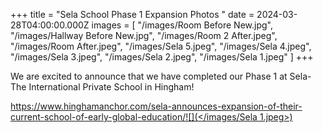 +++
title = "Sela School Phase 1 Expansion Photos "
date = 2024-03-28T04:00:00.000Z
images = [
  "/images/Room Before New.jpg",
  "/images/Hallway Before New.jpg",
  "/images/Room 2 After.jpeg",
  "/images/Room After.jpeg",
  "/images/Sela 5.jpeg",
  "/images/Sela 4.jpeg",
  "/images/Sela 3.jpeg",
  "/images/Sela 2.jpeg",
  "/images/Sela 1.jpeg"
]
+++

We are excited to announce that we have completed our Phase 1 at Sela-The International Private School in Hingham!

[https://www.hinghamanchor.com/sela-announces-expansion-of-their-current-school-of-early-global-education/![](</images/Sela 1.jpeg>)](https://www.hinghamanchor.com/sela-announces-expansion-of-their-current-school-of-early-global-education/)
